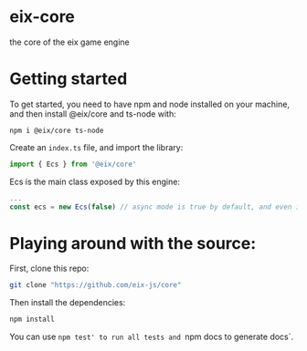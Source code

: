 # eix-core
the core of the eix game engine

# Getting started 
To get started, you need to have npm and node installed on your machine, and then install @eix/core and ts-node with:
```
npm i @eix/core ts-node
```

Create an `index.ts` file, and import the library:
```ts
import { Ecs } from '@eix/core'
``` 

Ecs is the main class exposed by this engine:
```ts
...
const ecs = new Ecs(false) // async mode is true by default, and even if its faster, it can be pretty counter-intuitive for begginers
```

# Playing around with the source:
First, clone this repo:
```sh
git clone "https://github.com/eix-js/core"
```

Then install the dependencies:
```sh
npm install
```

You can use `npm test' to run all tests and `npm docs to generate docs`. 